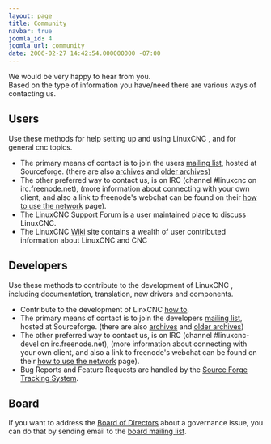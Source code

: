 ```yaml
---
layout: page
title: Community
navbar: true
joomla_id: 4
joomla_url: community
date: 2006-02-27 14:42:54.000000000 -07:00
---
```

<p>We would be very happy to hear from you.<br /> Based on the type of information you have/need there are various ways of contacting us.</p>
<h2>Users</h2>
<p>Use these methods for help setting up and using LinuxCNC , and for general cnc topics.</p>
<ul>
<li>The primary means of contact is to join the users <a href="http://lists.sourceforge.net/lists/listinfo/emc-users">mailing list</a>, hosted at Sourceforge. (there are also <a href="http://news.gmane.org/gmane.linux.distributions.emc.user">archives</a> and <a href="http://sourceforge.net/mailarchive/forum.php?forum=emc-users">older archives</a>)</li>
<li>The other preferred way to contact us, is on IRC (channel #linuxcnc on irc.freenode.net), (more information about connecting with your own client, and also a link to freenode's webchat can be found on their <a href="http://freenode.net/using_the_network.shtml">how to use the network</a> page). </li>
<li>The LinuxCNC <a href="index.php/forum">Support Forum</a> is a user maintained place to discuss LinuxCNC.</li>
<li>The LinuxCNC <a href="http://wiki.linuxcnc.org/cgi-bin/emcinfo.pl">Wiki</a> site contains a wealth of user contributed information about LinuxCNC and CNC </li>
</ul>
<h2>Developers</h2>
<p>Use these methods to contribute to the development of LinuxCNC , including documentation, translation, new drivers and components.</p>
<ul>
<li>Contribute to the development of LinxCNC <a href="docs/html/code/Contributing-to-LinuxCNC.html">how to</a>.</li>
<li>The primary means of contact is to join the developers <a href="http://lists.sourceforge.net/lists/listinfo/emc-developers">mailing list</a>, hosted at Sourceforge. (there are also <a href="http://news.gmane.org/gmane.linux.distributions.emc.devel">archives</a> and <a href="http://sourceforge.net/mailarchive/forum.php?forum=emc-developers">older archives</a>)</li>
<li>The other preferred way to contact us, is on IRC (channel #linuxcnc-devel on irc.freenode.net), (more information about connecting with your own client, and also a link to freenode's webchat can be found on their <a href="http://freenode.net/using_the_network.shtml">how to use the network</a> page).</li>
<li>Bug Reports and Feature Requests are handled by the <a href="http://sourceforge.net/p/emc/bugs/">Source Forge Tracking System</a>. </li>
</ul>
<h2>Board</h2>
<p>If you want to address the <a href="{{site.baseurl}}/about/board-of-directors">Board of Directors</a> about a governance issue, you can do that by sending email to the <a href="mailto:emc-board@lists.sourceforge.net">board mailing list</a>.</p>
